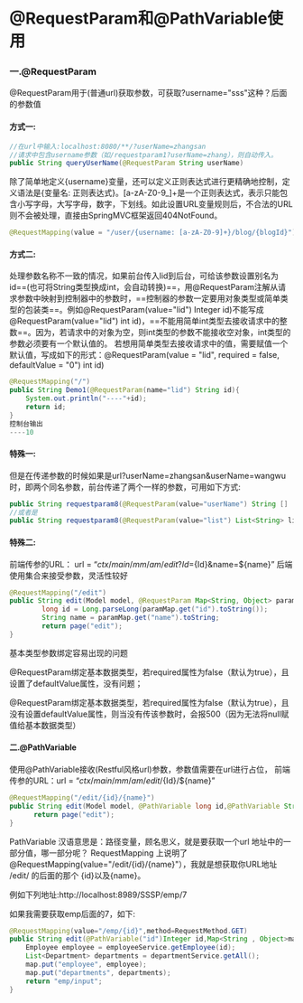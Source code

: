 # @RequestParam和@PathVariable使用

### 一.@RequestParam

@RequestParam用于(普通url)获取参数，可获取?username="sss"这种？后面的参数值

#### 方式一:

```java
//在url中输入:localhost:8080/**/?userName=zhangsan
//请求中包含username参数（如/requestparam1?userName=zhang），则自动传入。
public String queryUserName(@RequestParam String userName)
```

除了简单地定义{username}变量，还可以定义正则表达式进行更精确地控制，定义语法是{变量名: 正则表达式}。[a-zA-Z0-9_]+是一个正则表达式，表示只能包含小写字母，大写字母，数字，下划线。如此设置URL变量规则后，不合法的URL则不会被处理，直接由SpringMVC框架返回404NotFound。

```java
@RequestMapping(value = "/user/{username: [a-zA-Z0-9]+}/blog/{blogId}")
```

#### 方式二:

处理参数名称不一致的情况，如果前台传入lid到后台，可给该参数设置别名为id==(也可将String类型换成int，会自动转换)==，用@RequestParam注解从请求参数中映射到控制器中的参数时，==控制器的参数一定要用对象类型或简单类型的包装类==。例如@RequestParam(value="lid") Integer id)不能写成@RequestParam(value="lid") int id)，==不能用简单int类型去接收请求中的整数==。因为，若请求中的对象为空，则int类型的参数不能接收空对象，int类型的参数必须要有一个默认值的。 
若想用简单类型去接收请求中的值，需要赋值一个默认值，写成如下的形式：@RequestParam(value = "lid", required = false, defaultValue = "0") int id)

```java
@RequestMapping("/")
public String Demo1(@RequestParam(name="lid") String id){
    System.out.println("----"+id);
    return id;
}
控制台输出
----10
```

#### 特殊一:

但是在传递参数的时候如果是url?userName=zhangsan&userName=wangwu时，即两个同名参数，前台传递了两个一样的参数，可用如下方式:

```java
public String requestparam8(@RequestParam(value="userName") String []  userNames)
//或者是
public String requestparam8(@RequestParam(value="list") List<String> list)  
```

#### 特殊二: 

前端传参的URL： url = “${ctx}/main/mm/am/edit?Id=${Id}&name=${name}” 后端使用集合来接受参数，灵活性较好

```java
@RequestMapping("/edit")
public String edit(Model model, @RequestParam Map<String, Object> paramMap ) {
        long id = Long.parseLong(paramMap.get("id").toString());
        String name = paramMap.get("name").toString;
        return page("edit");
}
```

基本类型参数绑定容易出现的问题

@RequestParam绑定基本数据类型，若required属性为false（默认为true），且设置了defaultValue属性，没有问题；

@RequestParam绑定基本数据类型，若required属性为false（默认为true），且没有设置defaultValue属性，则当没有传该参数时，会报500（因为无法将null赋值给基本数据类型）

#### 二.@PathVariable

使用@PathVariable接收(Restful风格url)参数，参数值需要在url进行占位， 前端传参的URL：url = “${ctx}/main/mm/am/edit/${Id}/${name}”

```java
@RequestMapping("/edit/{id}/{name}")
public String edit(Model model, @PathVariable long id,@PathVariable String name) {
      return page("edit");
}
```

PathVariable 汉语意思是：路径变量，顾名思义，就是要获取一个url 地址中的一部分值，哪一部分呢？ RequestMapping 上说明了@RequestMapping(value="/edit/{id}/{name}"），我就是想获取你URL地址 /edit/ 的后面的那个 {id}以及{name}。

例如下列地址:http://localhost:8989/SSSP/emp/7

如果我需要获取emp后面的7，如下:

```java
@RequestMapping(value="/emp/{id}",method=RequestMethod.GET)  
public String edit(@PathVariable("id")Integer id,Map<String , Object>map){  
    Employee employee = employeeService.getEmployee(id);  
    List<Department> departments = departmentService.getAll();  
    map.put("employee", employee);  
    map.put("departments", departments);  
    return "emp/input";  
}
```

